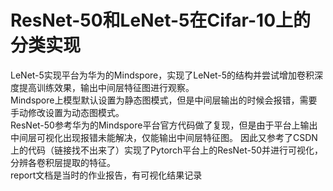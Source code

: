 # ResNet-50和LeNet-5在Cifar-10上的分类实现
LeNet-5实现平台为华为的Mindspore，实现了LeNet-5的结构并尝试增加卷积深度提高训练效果，输出中间层特征图进行观察。\
Mindspore上模型默认设置为静态图模式，但是中间层输出的时候会报错，需要手动修改设置为动态图模式。\
ResNet-50参考华为的Mindspore平台官方代码做了复现，但是由于平台上输出中间层可视化出现报错未能解决，仅能输出中间层特征图。
因此又参考了CSDN上的代码（链接找不出来了）实现了Pytorch平台上的ResNet-50并进行可视化，分辨各卷积层提取的特征。\
report文档是当时的作业报告，有可视化结果记录
